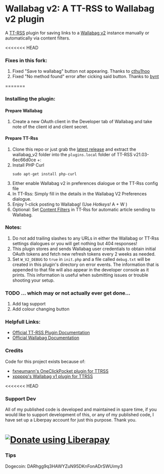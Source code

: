 Wallabag v2: A TT-RSS to Wallabag v2 plugin
=====================
A [TT-RSS](https://tt-rss.org/) plugin for saving links to a [Wallabag v2](https://www.wallabag.org/) instance manually or automatically via content filters.

<<<<<<< HEAD
### Fixes in this fork:
1. Fixed "Save to wallabag" button not appearing. Thanks to [cthu1hoo](https://github.com/joshp23/ttrss-to-wallabag-v2/issues/44)
2. Fixed "No method found" error after cicking said button. Thanks to [bynt](https://github.com/bynt/ttrss-to-wallabag-v2/compare/49ade5a1a216de74e42c4942ffa9cbf1bf426bec...4135f213311d9a3cd9cbed4649f3f77b451c813d)


=======
### Installing the plugin:

#### Prepare Wallabag
1. Create a new OAuth client in the Developer tab of Wallabag and take note of the client id and client secret.
#### Prepare TT-Rss
1. Clone this repo or just grab the [latest release](https://github.com/joshp23/ttrss-to-wallabag-v2/releases/latest) and extract the wallabag_v2 folder into the `plugins.local` folder of TT-RSS v21.03-6ec66d0ce +:  
2. Install PHP Curl
	```
	sudo apt-get install php-curl
	```
3. Either enable Wallabag v2 in preferences dialogue or the TT-Rss config file
4. In TT-Rss: Simply fill in the details in the Wallabag V2 Preferences dialogue. 
5. Enjoy 1-click posting to Wallabag! (Use _Hotkeys!_ A + W )
6. Optional: Set [Content Filters](https://tt-rss.org/wiki/ContentFilters) in TT-Rss for automatic article sending to Wallabag. 

### Notes:
1. Do not add trailing slashes to any URLs in either the Wallabag or TT-Rss settings dialogues or you will get nothing but 404 responses! 
1. This plugin stores and sends Wallabag user credentials to obtain initial OAuth tokens and fetch new refresh tokens every 2 weeks as needed.
2. Set `W_V2_DEBUG` to `true` in `init.php` and a file called `debug.txt` will be created in this plugin's directory on error events. The information that is appended to that file will also appear in the developer console as it prints. This information is useful when submitting issues or trouble shooting your setup.

### TODO ... which may or not actually ever get done...
1. Add tag support
2. Add colour changing button

### Helpfull Links:
* [Official TT-RSS Plugin Documentation](https://tt-rss.org/gitlab/fox/tt-rss/wikis/Plugins)
* [Official Wallabag Documentation](http://doc.wallabag.org/en/v2/)

### Credits
Code for this project exists because of:

* [fxneumann's OneClickPocket plugin for TTRSS](https://github.com/fxneumann/oneclickpocket)
* [xppppp's Wallabag v1 plugin for TTRSS](https://github.com/xppppp/ttrss-wallabag-plugin)

<<<<<<< HEAD
### Support Dev
All of my published code is developed and maintained in spare time, if you would like to support development of this, or any of my published code, I have set up a Liberpay account for just this purpose. Thank you.

<noscript><a href="https://liberapay.com/joshu42/donate"><img alt="Donate using Liberapay" src="https://liberapay.com/assets/widgets/donate.svg"></a></noscript>
=======
### Tips
Dogecoin: DARhgg9q3HAWYZuN95DKnFonADrSWUimy3
